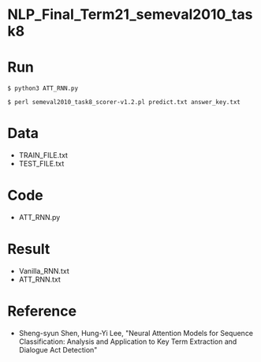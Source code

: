 # NLP_Final_Term21_semeval2010_task8
# Run
```shell
$ python3 ATT_RNN.py
```
```shell
$ perl semeval2010_task8_scorer-v1.2.pl predict.txt answer_key.txt
```
# Data
+ TRAIN_FILE.txt
+ TEST_FILE.txt
# Code
+ ATT_RNN.py
# Result
+ Vanilla_RNN.txt
+ ATT_RNN.txt
# Reference
+ Sheng-syun Shen, Hung-Yi Lee, "Neural Attention Models for Sequence Classification: Analysis and Application to Key Term Extraction and Dialogue Act Detection"
